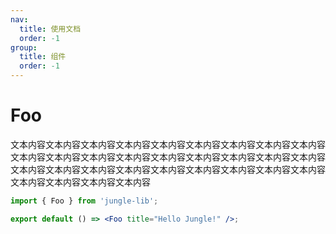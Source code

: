 ```yaml
---
nav:
  title: 使用文档
  order: -1
group:
  title: 组件
  order: -1
---
```


# Foo

文本内容文本内容文本内容文本内容文本内容文本内容文本内容文本内容文本内容文本内容文本内容文本内容文本内容文本内容文本内容文本内容文本内容文本内容文本内容文本内容文本内容文本内容文本内容文本内容文本内容文本内容文本内容文本内容文本内容文本内容文本内容

```jsx
import { Foo } from 'jungle-lib';

export default () => <Foo title="Hello Jungle!" />;
```
